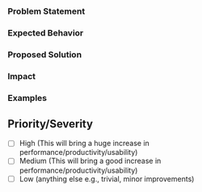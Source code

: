 <!--- Provide a general summary of the issue in the title above -->

### Problem Statement  
<!--- What is the issue being faced and needs addressing> -->

### Expected Behavior
<!--- If you're suggesting a change/improvement, tell us how it should work -->

### Proposed Solution
<!---
    This section is optional. Please suggest ideas how to implement the feature.

    Are you willing to implement it? We are always
    happy to welcome new developers and to provide guidance for implementing new features.
-->  

### Impact  
<!-- Describe the impact this has on users -->

### Examples
<!-- Are there any examples of this which exist elsewhere? -->

## Priority/Severity
<!-- Delete as appropriate. The priority and severity assigned may be different to this -->
- [ ] High (This will bring a huge increase in performance/productivity/usability) 
- [ ] Medium (This will bring a good increase in performance/productivity/usability)  
- [ ] Low (anything else e.g., trivial, minor improvements) 
